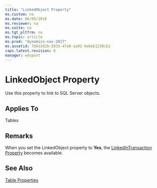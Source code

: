```yaml
---
title: "LinkedObject Property"
ms.custom: na
ms.date: 06/05/2016
ms.reviewer: na
ms.suite: na
ms.tgt_pltfrm: na
ms.topic: article
ms-prod: "dynamics-nav-2017"
ms.assetid: 7b633d2b-5833-47e8-aa92-9e6eb1238cb2
caps.latest.revision: 6
manager: edupont
---
```

# LinkedObject Property
Use this property to link to SQL Server objects.  
  
## Applies To  
 Tables  
  
## Remarks  
 When you set the LinkedObject property to **Yes**, the [LinkedInTransaction Property](LinkedInTransaction-Property.md) becomes available.  
  
## See Also  
 [Table Properties](Table-Properties.md)